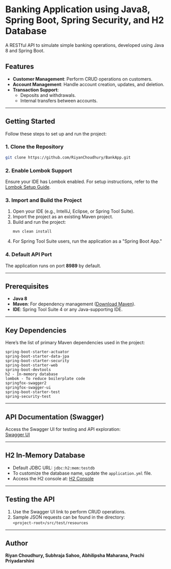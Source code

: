 
# Banking Application using Java8, Spring Boot, Spring Security, and H2 Database

A RESTful API to simulate simple banking operations, developed using Java 8 and Spring Boot.

## Features

- **Customer Management**: Perform CRUD operations on customers.
- **Account Management**: Handle account creation, updates, and deletion.
- **Transaction Support**:  
  - Deposits and withdrawals.  
  - Internal transfers between accounts.

---

## Getting Started

Follow these steps to set up and run the project:

### 1. Clone the Repository

```bash
git clone https://github.com/RiyanChoudhury/BankApp.git
```

### 2. Enable Lombok Support

Ensure your IDE has Lombok enabled. For setup instructions, refer to the [Lombok Setup Guide](https://projectlombok.org/setup/eclipse).

### 3. Import and Build the Project

1. Open your IDE (e.g., IntelliJ, Eclipse, or Spring Tool Suite).  
2. Import the project as an existing Maven project.
3. Build and run the project:
   ```bash
   mvn clean install
   ```
4. For Spring Tool Suite users, run the application as a "Spring Boot App."

### 4. Default API Port

The application runs on port **8989** by default.

---

## Prerequisites

- **Java 8**  
- **Maven**: For dependency management ([Download Maven](https://maven.apache.org/)).  
- **IDE**: Spring Tool Suite 4 or any Java-supporting IDE.

---

## Key Dependencies

Here’s the list of primary Maven dependencies used in the project:

```text
spring-boot-starter-actuator
spring-boot-starter-data-jpa
spring-boot-starter-security
spring-boot-starter-web
spring-boot-devtools
h2 - In-memory database
lombok - To reduce boilerplate code
springfox-swagger2
springfox-swagger-ui
spring-boot-starter-test
spring-security-test
```

---

## API Documentation (Swagger)

Access the Swagger UI for testing and API exploration:  
[Swagger UI](http://localhost:8989/bank-api/swagger-ui.html)

---

## H2 In-Memory Database

- Default JDBC URL: `jdbc:h2:mem:testdb`
- To customize the database name, update the `application.yml` file.  
- Access the H2 console at: [H2 Console](http://localhost:8989/bank-api/h2-console/)

---

## Testing the API

1. Use the Swagger UI link to perform CRUD operations.
2. Sample JSON requests can be found in the directory:  
   `<project-root>/src/test/resources`

---

## Author

**Riyan Choudhury, Subhraja Sahoo, Abhilipsha Maharana, Prachi Priyadarshini**  

